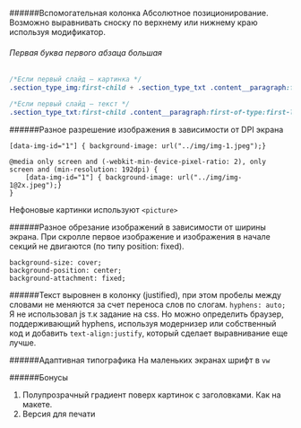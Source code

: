 ######Вспомогательная колонка
Абсолютное позиционирование. Возможно выравнивать сноску по верхнему или нижнему краю используя модификатор.


###### Первая буква первого абзаца большая 
```css
/*Если первый слайд — картинка */
.section_type_img:first-child + .section_type_txt .content__paragraph:first-of-type:first-letter,

/*Если первый слайд — текст */
.section_type_txt:first-child .content__paragraph:first-of-type:first-letter {}
```

######Разное разрешение изображения в зависимости от DPI экрана
```
[data-img-id="1"] { background-image: url("../img/img-1.jpeg");}

@media only screen and (-webkit-min-device-pixel-ratio: 2), only screen and (min-resolution: 192dpi) { 
	[data-img-id="1"] { background-image: url("../img/img-1@2x.jpeg");}
}
```
Нефоновые картинки используют ```<picture>```

######Разное обрезание изображений в зависимости от ширины экрана. При скролле первое изображение и изображения в начале секций не двигаются (по типу position: fixed).
```
background-size: cover;
background-position: center;
background-attachment: fixed;
```

######Текст выровнен в колонку (justified), при этом пробелы между словами не меняются за счет переноса слов по слогам.
```hyphens: auto;``` Я не использовал js т.к задание на css. Но можно определить браузер, поддерживающий hyphens, используя модернизер или собственный код и добавить ```text-align:justify```, который сделает выравнивание еще лучше.

######Адаптивная типографика
На маленьких экранах шрифт в ```vw```

######Бонусы
1. Полупрозрачный градиент поверх картинок с заголовками. Как на макете.
2. Версия для печати

